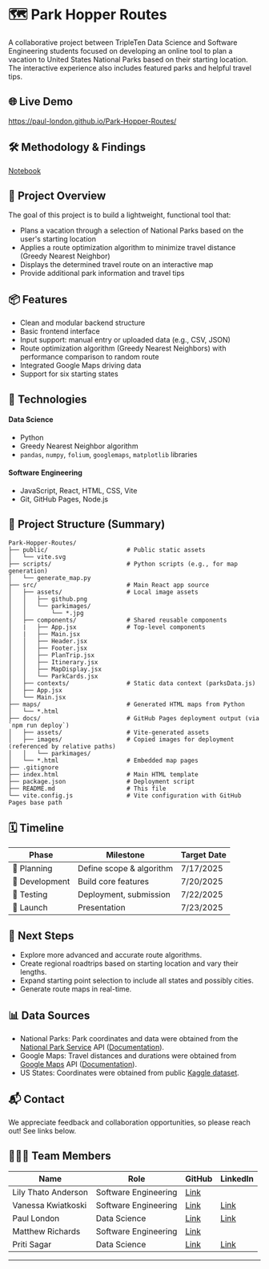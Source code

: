 # 🗺️ Park Hopper Routes

A collaborative project between TripleTen Data Science and Software Engineering students focused on developing an online tool to plan a vacation to United States National Parks based on their starting location. The interactive experience also includes featured parks and helpful travel tips.

## 🌐 Live Demo

https://paul-london.github.io/Park-Hopper-Routes/

## 🛠️ Methodology & Findings

[Notebook](https://github.com/paul-london/Park-Hopper-Routes/blob/main/notebooks/Notebook.ipynb)

## 🚀 Project Overview

The goal of this project is to build a lightweight, functional tool that:

- Plans a vacation through a selection of National Parks based on the user's starting location
- Applies a route optimization algorithm to minimize travel distance (Greedy Nearest Neighbor)
- Displays the determined travel route on an interactive map
- Provide additional park information and travel tips

## 📦 Features

- Clean and modular backend structure
- Basic frontend interface
- Input support: manual entry or uploaded data (e.g., CSV, JSON)
- Route optimization algorithm (Greedy Nearest Neighbors) with performance comparison to random route
- Integrated Google Maps driving data
- Support for six starting states

## 🧠 Technologies

#### Data Science
- Python  
- Greedy Nearest Neighbor algorithm  
- `pandas`, `numpy`, `folium`, `googlemaps`, `matplotlib` libraries

#### Software Engineering
- JavaScript, React, HTML, CSS, Vite  
- Git, GitHub Pages, Node.js

## 📁 Project Structure (Summary)

```text
Park-Hopper-Routes/
├── public/                      # Public static assets
│   └── vite.svg
├── scripts/                     # Python scripts (e.g., for map generation)
│   └── generate_map.py
├── src/                         # Main React app source
│   ├── assets/                  # Local image assets
│   │   ├── github.png
│   │   └── parkimages/
│   │       └── *.jpg
│   ├── components/              # Shared reusable components
│   |   ├── App.jsx              # Top-level components
│   |   ├── Main.jsx
│   │   ├── Header.jsx
│   │   ├── Footer.jsx
│   │   ├── PlanTrip.jsx
│   │   ├── Itinerary.jsx
│   │   ├── MapDisplay.jsx
│   │   └── ParkCards.jsx
│   ├── contexts/                # Static data context (parksData.js)
│   ├── App.jsx
│   └── Main.jsx
├── maps/                        # Generated HTML maps from Python
│   └── *.html
├── docs/                        # GitHub Pages deployment output (via `npm run deploy`)
│   ├── assets/                  # Vite-generated assets
│   ├── images/                  # Copied images for deployment (referenced by relative paths)
│   │   └── parkimages/
│   └── *.html                   # Embedded map pages
├── .gitignore
├── index.html                   # Main HTML template
├── package.json                 # Deployment script
├── README.md                    # This file
└── vite.config.js               # Vite configuration with GitHub Pages base path
```

## 🗓️ Timeline

| Phase          | Milestone                | Target Date |
| -------------- | ------------------------ | ----------- |
| 📌 Planning    | Define scope & algorithm | 7/17/2025   |
| 🔧 Development | Build core features      | 7/20/2025   |
| 🧪 Testing     | Deployment, submission   | 7/22/2025   |
| 🚀 Launch      | Presentation             | 7/23/2025   |

## 🧭 Next Steps

- Explore more advanced and accurate route algorithms.
- Create regional roadtrips based on starting location and vary their lengths.
- Expand starting point selection to include all states and possibly cities.
- Generate route maps in real-time.

## 📊 Data Sources

- National Parks: Park coordinates and data were obtained from the [National Park Service](https://www.nps.gov) API ([Documentation](https://www.nps.gov/subjects/developer/api-documentation.htm)).
- Google Maps: Travel distances and durations were obtained from [Google Maps](https://www.google.com/maps) API ([Documentation](https://developers.google.com/maps/documentation)).
- US States: Coordinates were obtained from public [Kaggle dataset](https://www.kaggle.com/datasets/tennerimaheshwar/us-state-and-territory-latitude-and-longitude-data). 

## 📬 Contact

We appreciate feedback and collaboration opportunities, so please reach out! See links below.

## 🧑‍🤝‍🧑 Team Members

| Name    | Role                 | GitHub | LinkedIn |
| ------- | -------------------- | -------------------- | -------------------- |
| Lily Thato Anderson   | Software Engineering | [Link](https://github.com/Thato-A) | 
| Vanessa Kwiatkoski | Software Engineering | [Link](https://github.com/VanessaK21) | [Link](https://www.linkedin.com/in/vanessa-kwiatkoski/)
| Paul London   | Data Science         | [Link](https://github.com/paul-london) | [Link](https://www.linkedin.com/in/palondon/)
| Matthew Richards | Software Engineering | [Link](https://github.com/matthewrichards234) | 
| Priti Sagar  | Data Science         | [Link](https://github.com/Priti0427) | [Link](https://www.linkedin.com/in/priti-sagar04/)

---
